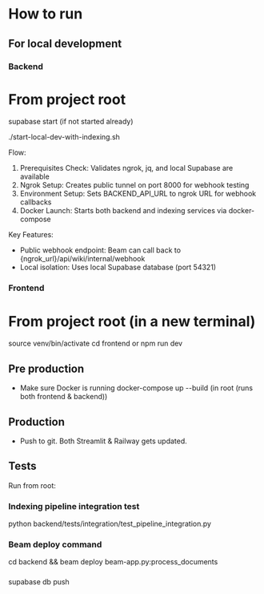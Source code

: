 # How to run

## For local development
### Backend
# From project root
supabase start 
(if not started already)

./start-local-dev-with-indexing.sh

Flow:
1. Prerequisites Check: Validates ngrok, jq, and local Supabase are available
2. Ngrok Setup: Creates public tunnel on port 8000 for webhook testing
3. Environment Setup: Sets BACKEND_API_URL to ngrok URL for webhook callbacks
4. Docker Launch: Starts both backend and indexing services via docker-compose

Key Features:
- Public webhook endpoint: Beam can call back to {ngrok_url}/api/wiki/internal/webhook
- Local isolation: Uses local Supabase database (port 54321)

### Frontend
# From project root (in a new terminal)
source venv/bin/activate
cd frontend
or 
npm run dev

## Pre production
- Make sure Docker is running
docker-compose up --build
 (in root (runs both frontend & backend))

## Production
- Push to git. Both Streamlit & Railway gets updated. 

## Tests
Run from root: 

### Indexing pipeline integration test
python backend/tests/integration/test_pipeline_integration.py

### Beam deploy command
cd backend && 
beam deploy beam-app.py:process_documents

### 
supabase db push

